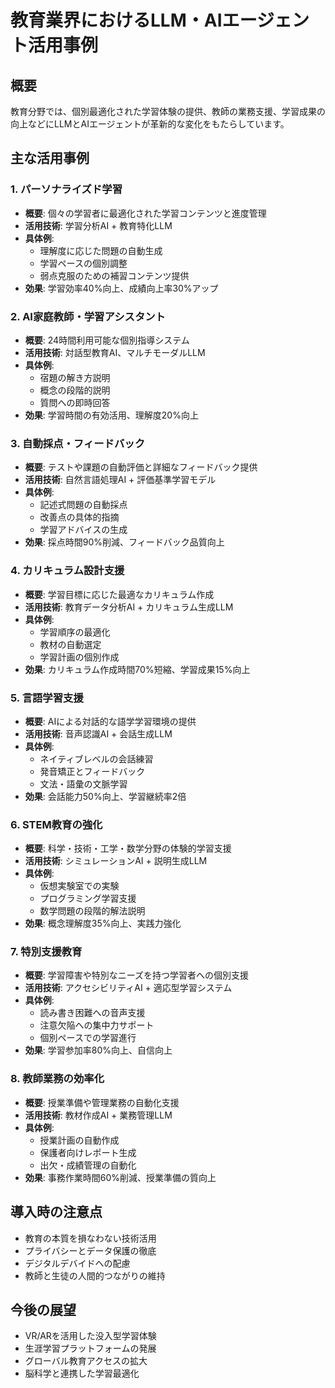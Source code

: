 # 教育業界におけるLLM・AIエージェント活用事例

## 概要
教育分野では、個別最適化された学習体験の提供、教師の業務支援、学習成果の向上などにLLMとAIエージェントが革新的な変化をもたらしています。

## 主な活用事例

### 1. パーソナライズド学習
- **概要**: 個々の学習者に最適化された学習コンテンツと進度管理
- **活用技術**: 学習分析AI + 教育特化LLM
- **具体例**:
  - 理解度に応じた問題の自動生成
  - 学習ペースの個別調整
  - 弱点克服のための補習コンテンツ提供
- **効果**: 学習効率40%向上、成績向上率30%アップ

### 2. AI家庭教師・学習アシスタント
- **概要**: 24時間利用可能な個別指導システム
- **活用技術**: 対話型教育AI、マルチモーダルLLM
- **具体例**:
  - 宿題の解き方説明
  - 概念の段階的説明
  - 質問への即時回答
- **効果**: 学習時間の有効活用、理解度20%向上

### 3. 自動採点・フィードバック
- **概要**: テストや課題の自動評価と詳細なフィードバック提供
- **活用技術**: 自然言語処理AI + 評価基準学習モデル
- **具体例**:
  - 記述式問題の自動採点
  - 改善点の具体的指摘
  - 学習アドバイスの生成
- **効果**: 採点時間90%削減、フィードバック品質向上

### 4. カリキュラム設計支援
- **概要**: 学習目標に応じた最適なカリキュラム作成
- **活用技術**: 教育データ分析AI + カリキュラム生成LLM
- **具体例**:
  - 学習順序の最適化
  - 教材の自動選定
  - 学習計画の個別作成
- **効果**: カリキュラム作成時間70%短縮、学習成果15%向上

### 5. 言語学習支援
- **概要**: AIによる対話的な語学学習環境の提供
- **活用技術**: 音声認識AI + 会話生成LLM
- **具体例**:
  - ネイティブレベルの会話練習
  - 発音矯正とフィードバック
  - 文法・語彙の文脈学習
- **効果**: 会話能力50%向上、学習継続率2倍

### 6. STEM教育の強化
- **概要**: 科学・技術・工学・数学分野の体験的学習支援
- **活用技術**: シミュレーションAI + 説明生成LLM
- **具体例**:
  - 仮想実験室での実験
  - プログラミング学習支援
  - 数学問題の段階的解法説明
- **効果**: 概念理解度35%向上、実践力強化

### 7. 特別支援教育
- **概要**: 学習障害や特別なニーズを持つ学習者への個別支援
- **活用技術**: アクセシビリティAI + 適応型学習システム
- **具体例**:
  - 読み書き困難への音声支援
  - 注意欠陥への集中力サポート
  - 個別ペースでの学習進行
- **効果**: 学習参加率80%向上、自信向上

### 8. 教師業務の効率化
- **概要**: 授業準備や管理業務の自動化支援
- **活用技術**: 教材作成AI + 業務管理LLM
- **具体例**:
  - 授業計画の自動作成
  - 保護者向けレポート生成
  - 出欠・成績管理の自動化
- **効果**: 事務作業時間60%削減、授業準備の質向上

## 導入時の注意点
- 教育の本質を損なわない技術活用
- プライバシーとデータ保護の徹底
- デジタルデバイドへの配慮
- 教師と生徒の人間的つながりの維持

## 今後の展望
- VR/ARを活用した没入型学習体験
- 生涯学習プラットフォームの発展
- グローバル教育アクセスの拡大
- 脳科学と連携した学習最適化